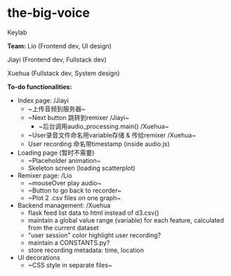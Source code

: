 # the-big-voice
Keylab

**Team:** 
Lio (Frontend dev, UI design)

Jiayi (Frontend dev, Fullstack dev)

Xuehua (Fullstack dev, System design)

**To-do functionalities:**
- Index page: /Jiayi
    - ~上传音频到服务器~
    - ~Next button 跳转到remixer /Jiayi~
        - ~后台调用audio_processing.main() /Xuehua~
    - ~User录音文件命名用variable存储 & 传给remixer /Xuehua~
    - User recording 命名带timestamp (inside audio.js)
- Loading page (暂时不需要)
    - ~Placeholder animation~
    - Skeleton screen (loading scatterplot)
- Remixer page: /Lio
    - ~mouseOver play audio~
    - ~Button to go back to recorder~
    - ~Plot 2 .csv files on one graph~
- Backend management: /Xuehua
    - flask feed list data to html instead of d3.csv()
    - maintain a global value range (variable) for each feature, calculated from the current dataset
    - "user session" color highlight user recording?
    - maintain a CONSTANTS.py?
    - store recording metadata: time, location
- UI decorations
    - ~CSS style in separate files~